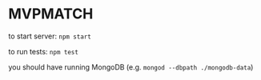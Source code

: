# MVPMATCH

to start server: `npm start`

to run tests: `npm test`

you should have running MongoDB (e.g. `mongod --dbpath ./mongodb-data`)
